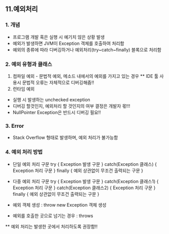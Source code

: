 ## 11.예외처리

### 1. 개념
- 프로그램 개발 혹은 실행 시 예기치 않은 상황 발생
- 예외가 발생하면 JVM이 Exception 객체를 호출하여 처리함
- 예외의 종류에 따라 디버깅하거나 예외처리(try~catch~finally) 블록으로 처리함

### 2. 예외 유형과 클래스
1) 컴파일 예외 - 문법적 예외, 메소드 내에서의 예외를 가지고 있는 경우
  ** IDE 툴 사용시 문법적 오류는 자체적으로 디버깅해줌!!
2) 런타임 예외
- 실행 시 발생하는 unchecked exception
- 디버깅 할것인지, 예외처리 할 것인지의 여부 결정은 개발자 몫!!!
- NullPointer Exception은 반드시 디버깅 필요!!

### 3. Error
- Stack Overflow 형태로 발생하며, 예외 처리가 불가능함

### 4. 예외 처리 방법
- 단일 예외 처리 구문
try {
	Exception 발생 구문
} catch(Exception 클래스) {
	Exception 처리 구문
} finally {
	예외 상관없이 무조건 출력되는 구문
}

- 다중 예외 처리 구문
try {
	Exception 발생 구문
} catch(Exception 클래스1) {
	Exception 처리 구문
} catch(Exception 클래스2) {
	Exception 처리 구문	
} finally {
	예외 상관없이 무조건 출력되는 구문
}

- 예외 객체 생성 : throw new Exception 객체 생성
- 예외를 호출한 곳으로 넘기는 경우 :  throws

** 예외 처리는 발생한 곳에서 처리하도록 권장함!!












 
